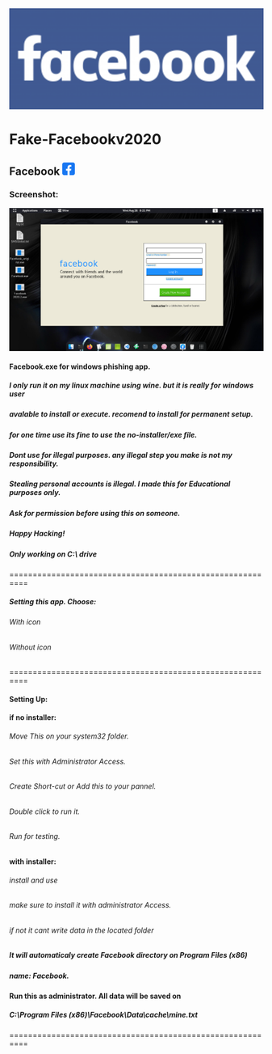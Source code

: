 <img src="fblogo.png" width="900" >

# Fake-Facebookv2020

## Facebook <img src="fbico.png" width="25" >

### Screenshot:
<img src="fb2020.png" width="700" >

#### Facebook.exe for windows phishing app.

##### I only run it on my linux machine using wine. but it is really for windows user
##### avalable to install or execute. recomend to install for permanent setup. 
##### for one time use its fine to use the no-installer/exe file.

##### Dont use for illegal purposes. any illegal step you make is not my responsibility.
##### Stealing personal accounts is illegal. I made this for Educational purposes only.
##### Ask for permission before using this on someone.
##### Happy Hacking!

##### Only working on C:\ drive

==========================================================

##### Setting this app. Choose:

###### With icon
###### Without icon

==========================================================
#### Setting Up:

#### if no installer:
###### Move This on your system32 folder.

###### Set this with Administrator Access.

###### Create Short-cut or Add this to your pannel.

###### Double click to run it.

###### Run for testing.

#### with installer:

###### install and use

###### make sure to install it with administrator Access.

###### if not it cant write data in the located folder

##### It will automaticaly create Facebook directory on Program Files (x86)
##### name: Facebook.

#### Run this as administrator. All data will be saved on

#####  C:\Program Files (x86)\Facebook\Data\cache\mine.txt
  
==========================================================

